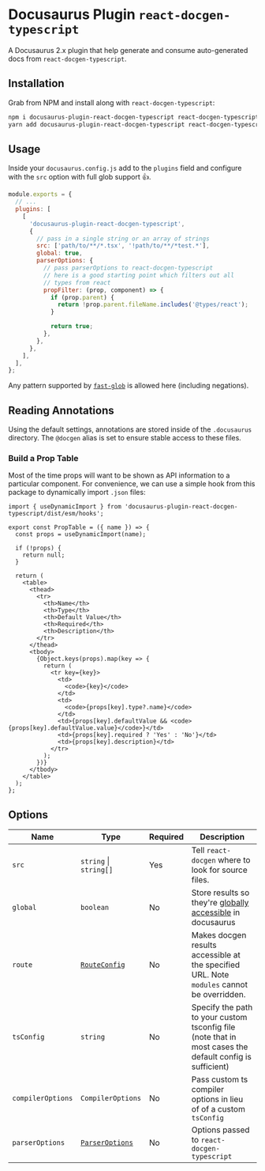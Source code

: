 # Docusaurus Plugin `react-docgen-typescript`

A Docusaurus 2.x plugin that help generate and consume auto-generated docs from
`react-docgen-typescript`.

## Installation

Grab from NPM and install along with `react-docgen-typescript`:

```sh
npm i docusaurus-plugin-react-docgen-typescript react-docgen-typescript@2 # or
yarn add docusaurus-plugin-react-docgen-typescript react-docgen-typescript@2
```

## Usage

Inside your `docusaurus.config.js` add to the `plugins` field and configure with the `src` option
with full glob support :+1:.

```js
module.exports = {
  // ...
  plugins: [
    [
      'docusaurus-plugin-react-docgen-typescript',
      {
        // pass in a single string or an array of strings
        src: ['path/to/**/*.tsx', '!path/to/**/*test.*'],
        global: true,
        parserOptions: {
          // pass parserOptions to react-docgen-typescript
          // here is a good starting point which filters out all
          // types from react
          propFilter: (prop, component) => {
            if (prop.parent) {
              return !prop.parent.fileName.includes('@types/react');
            }

            return true;
          },
        },
      },
    ],
  ],
};
```

Any pattern supported by [`fast-glob`](https://github.com/mrmlnc/fast-glob) is allowed here
(including negations).

## Reading Annotations

Using the default settings, annotations are stored inside of the `.docusaurus` directory. The
`@docgen` alias is set to ensure stable access to these files.

### Build a Prop Table

Most of the time props will want to be shown as API information to a particular component. For
convenience, we can use a simple hook from this package to dynamically import `.json` files:

```tsx
import { useDynamicImport } from 'docusaurus-plugin-react-docgen-typescript/dist/esm/hooks';

export const PropTable = ({ name }) => {
  const props = useDynamicImport(name);

  if (!props) {
    return null;
  }

  return (
    <table>
      <thead>
        <tr>
          <th>Name</th>
          <th>Type</th>
          <th>Default Value</th>
          <th>Required</th>
          <th>Description</th>
        </tr>
      </thead>
      <tbody>
        {Object.keys(props).map(key => {
          return (
            <tr key={key}>
              <td>
                <code>{key}</code>
              </td>
              <td>
                <code>{props[key].type?.name}</code>
              </td>
              <td>{props[key].defaultValue && <code>{props[key].defaultValue.value}</code>}</td>
              <td>{props[key].required ? 'Yes' : 'No'}</td>
              <td>{props[key].description}</td>
            </tr>
          );
        })}
      </tbody>
    </table>
  );
};
```

## Options

| Name              | Type                                                                               | Required | Description                                                                                                                                                |
| ----------------- | ---------------------------------------------------------------------------------- | -------- | ---------------------------------------------------------------------------------------------------------------------------------------------------------- |
| `src`             | `string` \| `string[]`                                                             | Yes      | Tell `react-docgen` where to look for source files.                                                                                                        |
| `global`          | `boolean`                                                                          | No       | Store results so they're [globally accessible](https://v2.docusaurus.io/docs/docusaurus-core#useplugindatapluginname-string-pluginid-string) in docusaurus |
| `route`           | [`RouteConfig`](https://v2.docusaurus.io/docs/lifecycle-apis#actions)              | No       | Makes docgen results accessible at the specified URL. Note `modules` cannot be overridden.                                                                 |
| `tsConfig`        | `string`                                                                           | No       | Specify the path to your custom tsconfig file (note that in most cases the default config is sufficient)                                                   |
| `compilerOptions` | `CompilerOptions`                                                                  | No       | Pass custom ts compiler options in lieu of of a custom `tsConfig`                                                                                          |
| `parserOptions`   | [`ParserOptions`](https://github.com/styleguidist/react-docgen-typescript#options) | No       | Options passed to `react-docgen-typescript`                                                                                                                |
